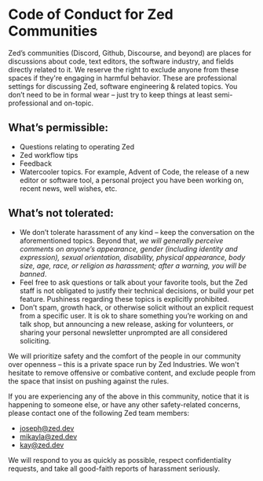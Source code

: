 # Code of Conduct for Zed Communities

Zed’s communities (Discord, Github, Discourse, and beyond) are places for discussions about code, text editors, the software industry, and fields directly related to it. We reserve the right to exclude anyone from these spaces if they're engaging in harmful behavior.  These are professional settings for discussing Zed, software engineering & related topics. You don’t need to be in formal wear – just try to keep things at least semi-professional and on-topic.

## What’s permissible:

- Questions relating to operating Zed
- Zed workflow tips
- Feedback
- Watercooler topics. For example, Advent of Code, the release of a new editor or software tool, a personal project you have been working on, recent news, well wishes, etc.

## What’s not tolerated:

- We don’t tolerate harassment of any kind – keep the conversation on the aforementioned topics.  Beyond that, *we will generally perceive comments on anyone’s appearance, gender (including identity and expression), sexual orientation, disability, physical appearance, body size, age, race, or religion as harassment; after a warning, you will be banned*.
- Feel free to ask questions or talk about your favorite tools, but the Zed staff is not obligated to justify their technical decisions, or build your pet feature. Pushiness regarding these topics is explicitly prohibited.
- Don’t spam, growth hack, or otherwise solicit without an explicit request from a specific user. It is ok to share something you’re working on and talk shop, but announcing a new release, asking for volunteers, or sharing your personal newsletter unprompted are all considered soliciting.

We will prioritize safety and the comfort of the people in our community over openness – this is a private space run by Zed Industries. We won't hesitate to remove offensive or combative content, and exclude people from the space that insist on pushing against the rules.

If you are experiencing any of the above in this community, notice that it is happening to someone else, or have any other safety-related concerns, please contact one of the following Zed team members: 

- [joseph@zed.dev](mail-to:joseph@zed.dev)
- [mikayla@zed.dev](mail-to:mikayla@zed.dev)
- [kay@zed.dev](mail-to:kay@zed.dev)

We will respond to you as quickly as possible, respect confidentiality requests, and take all good-faith reports of harassment seriously.
